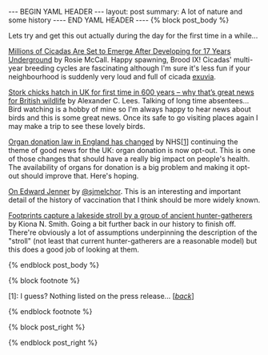 --- BEGIN YAML HEADER ---
layout: post
summary: A lot of nature and some history
---- END YAML HEADER ----
{% block post_body %}

Lets try and get this out actually during the day for the first time in a while...

[Millions of Cicadas Are Set to Emerge After Developing for 17 Years Underground](https://www.newsweek.com/millions-cicadas-17-years-underground-1505461) by Rosie McCall. Happy spawning, Brood IX! Cicadas' multi-year breeding cycles are fascinating although I'm sure it's less fun if your neighbourhood is suddenly very loud and full of cicada [exuvia](https://en.wikipedia.org/wiki/Exuvia).

[Stork chicks hatch in UK for first time in 600 years – why that’s great news for British wildlife](https://theconversation.com/stork-chicks-hatch-in-uk-for-first-time-in-600-years-why-thats-great-news-for-british-wildlife-137320) by Alexander C. Lees. Talking of long time absentees... Bird watching is a hobby of mine so I'm always happy to hear news about birds and this is some great news. Once its safe to go visiting places again I may make a trip to see these lovely birds.

[Organ donation law in England has changed](https://www.organdonation.nhs.uk/uk-laws/organ-donation-law-in-england/) by NHS[[1](#footnote1)<a id="jumpback1"></a>] continuing the theme of good news for the UK: organ donation is now opt-out. This is one of those changes that should have a really big impact on people's health. The availability of organs for donation is a big problem and making it opt-out should improve that. Here's hoping.

[On Edward Jenner](https://mobile.twitter.com/sjmelchor/status/1263174936786538498) by [@sjmelchor](https://twitter.com/sjmelchor). This is an interesting and important detail of the history of vaccination that I think should be more widely known.

[Footprints capture a lakeside stroll by a group of ancient hunter-gatherers](https://arstechnica.com/science/2020/05/footprints-record-a-snapshot-of-life-in-ancient-tanzania/) by Kiona N. Smith. Going a bit further back in our history to finish off. There're obviously a lot of assumptions underpinning the description of the "stroll" (not least that current hunter-gatherers are a reasonable model) but this does a good job of looking at them. 

{% endblock post_body %}

{% block footnote %}

[1<a id="footnote1"></a>]: I guess? Nothing listed on the press release... [[*back*](#jumpback1)]

{% endblock footnote %}

{% block post_right %}

{% endblock post_right %}
